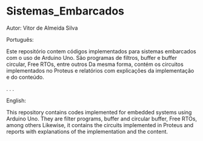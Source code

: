 # Sistemas_Embarcados
Autor: Vitor de Almeida Silva


Português:

Este repositório contem códigos implementados para sistemas embarcados com o uso de Arduino Uno. São programas de filtros, buffer e buffer circular, Free RTOs,  entre outros
Da mesma forma, contém os circuitos implementados no Proteus e relatórios com explicações da implementação e do conteúdo. 

.
.
.

English:

This repository contains codes implemented for embedded systems using Arduino Uno. They are filter programs, buffer and circular buffer, Free RTOs, among others
Likewise, it contains the circuits implemented in Proteus and reports with explanations of the implementation and the content.
